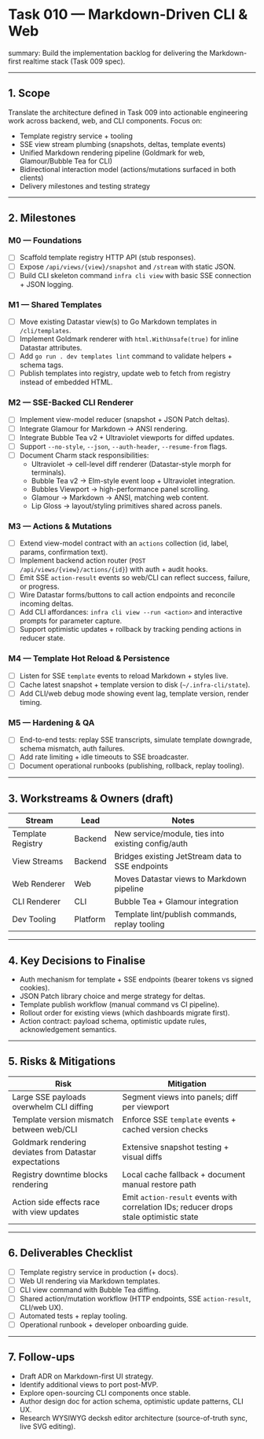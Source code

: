 # Task 010 — Markdown-Driven CLI & Web
summary: Build the implementation backlog for delivering the Markdown-first realtime stack (Task 009 spec).

---

## 1. Scope

Translate the architecture defined in Task 009 into actionable engineering work across backend, web, and CLI components. Focus on:

- Template registry service + tooling
- SSE view stream plumbing (snapshots, deltas, template events)
- Unified Markdown rendering pipeline (Goldmark for web, Glamour/Bubble Tea for CLI)
- Bidirectional interaction model (actions/mutations surfaced in both clients)
- Delivery milestones and testing strategy

---

## 2. Milestones

### M0 — Foundations
- [ ] Scaffold template registry HTTP API (stub responses).
- [ ] Expose `/api/views/{view}/snapshot` and `/stream` with static JSON.
- [ ] Build CLI skeleton command `infra cli view` with basic SSE connection + JSON logging.

### M1 — Shared Templates
- [ ] Move existing Datastar view(s) to Go Markdown templates in `/cli/templates`.
- [ ] Implement Goldmark renderer with `html.WithUnsafe(true)` for inline Datastar attributes.
- [ ] Add `go run . dev templates lint` command to validate helpers + schema tags.
- [ ] Publish templates into registry, update web to fetch from registry instead of embedded HTML.

### M2 — SSE-Backed CLI Renderer
- [ ] Implement view-model reducer (snapshot + JSON Patch deltas).
- [ ] Integrate Glamour for Markdown → ANSI rendering.
- [ ] Integrate Bubble Tea v2 + Ultraviolet viewports for diffed updates.
- [ ] Support `--no-style`, `--json`, `--auth-header`, `--resume-from` flags.
- [ ] Document Charm stack responsibilities:
  - Ultraviolet → cell-level diff renderer (Datastar-style morph for terminals).
  - Bubble Tea v2 → Elm-style event loop + Ultraviolet integration.
  - Bubbles Viewport → high-performance panel scrolling.
  - Glamour → Markdown → ANSI, matching web content.
  - Lip Gloss → layout/styling primitives shared across panels.

### M3 — Actions & Mutations
- [ ] Extend view-model contract with an `actions` collection (id, label, params, confirmation text).
- [ ] Implement backend action router (`POST /api/views/{view}/actions/{id}`) with auth + audit hooks.
- [ ] Emit SSE `action-result` events so web/CLI can reflect success, failure, or progress.
- [ ] Wire Datastar forms/buttons to call action endpoints and reconcile incoming deltas.
- [ ] Add CLI affordances: `infra cli view --run <action>` and interactive prompts for parameter capture.
- [ ] Support optimistic updates + rollback by tracking pending actions in reducer state.

### M4 — Template Hot Reload & Persistence
- [ ] Listen for SSE `template` events to reload Markdown + styles live.
- [ ] Cache latest snapshot + template version to disk (`~/.infra-cli/state`).
- [ ] Add CLI/web debug mode showing event lag, template version, render timing.

### M5 — Hardening & QA
- [ ] End-to-end tests: replay SSE transcripts, simulate template downgrade, schema mismatch, auth failures.
- [ ] Add rate limiting + idle timeouts to SSE broadcaster.
- [ ] Document operational runbooks (publishing, rollback, replay tooling).

---

## 3. Workstreams & Owners (draft)

| Stream | Lead | Notes |
|--------|------|-------|
| Template Registry | Backend | New service/module, ties into existing config/auth |
| View Streams | Backend | Bridges existing JetStream data to SSE endpoints |
| Web Renderer | Web | Moves Datastar views to Markdown pipeline |
| CLI Renderer | CLI | Bubble Tea + Glamour integration |
| Dev Tooling | Platform | Template lint/publish commands, replay tooling |

---

## 4. Key Decisions to Finalise

- Auth mechanism for template + SSE endpoints (bearer tokens vs signed cookies).
- JSON Patch library choice and merge strategy for deltas.
- Template publish workflow (manual command vs CI pipeline).
- Rollout order for existing views (which dashboards migrate first).
- Action contract: payload schema, optimistic update rules, acknowledgement semantics.

---

## 5. Risks & Mitigations

| Risk | Mitigation |
|------|------------|
| Large SSE payloads overwhelm CLI diffing | Segment views into panels; diff per viewport |
| Template version mismatch between web/CLI | Enforce SSE `template` events + cached version checks |
| Goldmark rendering deviates from Datastar expectations | Extensive snapshot testing + visual diffs |
| Registry downtime blocks rendering | Local cache fallback + document manual restore path |
| Action side effects race with view updates | Emit `action-result` events with correlation IDs; reducer drops stale optimistic state |

---

## 6. Deliverables Checklist

- [ ] Template registry service in production (+ docs).
- [ ] Web UI rendering via Markdown templates.
- [ ] CLI view command with Bubble Tea diffing.
- [ ] Shared action/mutation workflow (HTTP endpoints, SSE `action-result`, CLI/web UX).
- [ ] Automated tests + replay tooling.
- [ ] Operational runbook + developer onboarding guide.

---

## 7. Follow-ups

- Draft ADR on Markdown-first UI strategy.
- Identify additional views to port post-MVP.
- Explore open-sourcing CLI components once stable.
- Author design doc for action schema, optimistic update patterns, CLI UX.
- Research WYSIWYG decksh editor architecture (source-of-truth sync, live SVG editing).
